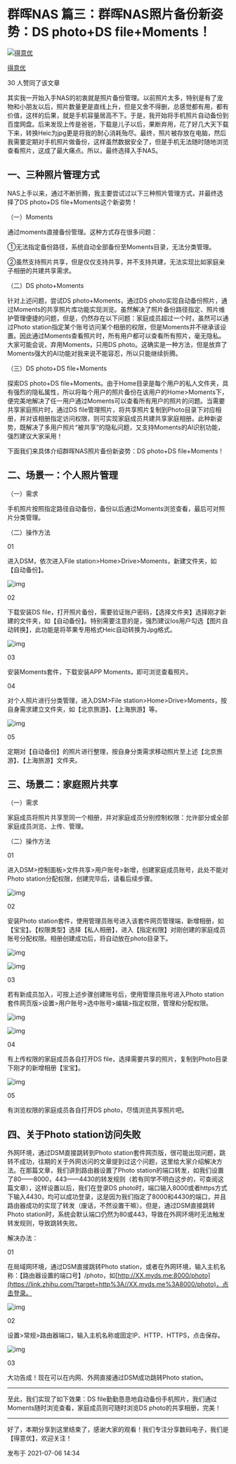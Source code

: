 # 群晖NAS 篇三：群晖NAS照片备份新姿势：DS photo+DS file+Moments！

[![得意优](https://picx.zhimg.com/a3e4fe705b70b9bea534731b678c75c5_l.jpg?source=172ae18b)](https://www.zhihu.com/people/pi-li-pa-la-89-31)

[得意优](https://www.zhihu.com/people/pi-li-pa-la-89-31)

30 人赞同了该文章



其实我一开始入手NAS的初衷就是照片备份管理。以前照片太多，特别是有了宠物和小朋友以后，照片数量更是直线上升，但是又舍不得删，总感觉都有用，都有价值，这样的后果，就是手机容量居高不下。于是，我开始将手机照片自动备份到百度网盘。后来发现上传是爸爸，下载是儿子以后，果断弃用，花了好几大天下载下来，转换Heic为jpg更是将我的耐心消耗殆尽。最终，照片被存放在电脑，然后我需要定期对手机照片做备份，这样虽然数据安全了，但是手机无法随时随地浏览查看照片，这成了最大痛点。所以，最终选择入手NAS。



## **一、三种照片管理方式**



NAS上手以来，通过不断折腾，我主要尝试过以下三种照片管理方式，并最终选择了DS photo+DS file+Moments这个新姿势！



（一）Moments

通过moments直接备份管理。这种方式存在很多问题：

①无法指定备份路径，系统自动全部备份至Moments目录，无法分类管理。

②虽然支持照片共享，但是仅仅支持共享，并不支持共建，无法实现比如家庭亲子相册的共建共享需求。



（二）DS photo+Moments

针对上述问题，尝试DS photo+Moments，通过DS photo实现自动备份照片，通过Moments的共享照片库功能实现浏览。虽然解决了照片备份路径指定、照片维护管理便捷的问题，但是，仍然存在以下问题：家庭成员超过一个时，虽然可以通过Photo station指定某个账号访问某个相册的权限，但是Moments并不继承该设置。因此通过Moments查看照片时，所有用户都可以查看所有照片，毫无隐私。大家可能会说，弃用Moments，只用DS photo。这确实是一种方法，但是放弃了Moments强大的AI功能对我来说不能容忍，所以只能继续折腾。



（三）DS photo+DS file+Moments

探索DS photo+DS file+Moments。由于Home目录是每个用户的私人文件夹，具有强烈的隐私属性，所以将每个用户的照片备份在该用户的Home>Moments下，便完美地解决了任一用户通过Moments可以查看所有用户的照片的问题。当需要共享家庭照片时，通过DS file管理照片，将共享照片复制到Photo目录下对应相册，并对该相册指定访问权限，则可实现家庭成员共建共享家庭相册。此种新姿势，既解决了多用户照片“被共享”的隐私问题，又支持Moments的AI识别功能，强烈建议大家采用！



下面我们来具体介绍群晖NAS照片备份新姿势：DS photo+DS file+Moments！



## **二、场景一：个人照片管理**



（一）需求



手机照片按照指定路径自动备份，备份以后通过Moments浏览查看，最后可对照片分类管理。



（二）操作方法



01

进入DSM，依次进入File station>Home>Drive>Moments，新建文件夹，如【自动备份】。



![img](https://pic3.zhimg.com/80/v2-732ad4621a4b096b8f080c09597c8f72_1440w.webp)



02

下载安装DS file，打开照片备份，需要验证账户密码，【选择文件夹】选择刚才新建的文件夹，如【自动备份】。特别需要注意的是，强烈建议Ios用户勾选【图片自动转换】，此功能是将苹果专用格式Heic自动转换为Jpg格式。

![img](https://pic3.zhimg.com/80/v2-b6e53a23a90168857425a2c4af441f56_1440w.webp)



03

安装Moments套件，下载安装APP Moments，即可浏览查看照片。

04

对个人照片进行分类管理，进入DSM>File station>Home>Drive>Moments，按自身需求建立文件夹，如【北京旅游】、【上海旅游】等。

![img](https://pic3.zhimg.com/80/v2-339914f6589f342538285297e820847a_1440w.webp)



05

定期对【自动备份】的照片进行整理，按自身分类需求移动照片至上述【北京旅游】、【上海旅游】文件夹。

## **三、场景二：家庭照片共享**



（一）需求



家庭成员将照片共享至同一个相册，并对家庭成员分别控制权限：允许部分或全部家庭成员浏览、上传、管理。



（二）操作方法



01

进入DSM>控制面板>文件共享>用户账号>新增，创建家庭成员账号，此处不能对Photo station分配权限，创建完毕后，请看后续步骤。

![img](https://pic3.zhimg.com/80/v2-a7d11df2b58cd8d547d375076ac05386_1440w.webp)



02

安装Photo station套件，使用管理员账号进入该套件网页管理端，新增相册，如【宝宝】。【权限类型】选择【私人相册】，进入【指定权限】对刚创建的家庭成员账号分配权限。相册创建成功后，将自动放在photo目录下。

![img](https://pic4.zhimg.com/80/v2-01dd3926ae674d7afede3714b0e1ab7f_1440w.webp)

![img](https://pic2.zhimg.com/80/v2-c134ae2503591c092eb2b2ceed8e6a19_1440w.webp)



03

若有新成员加入，可按上述步骤创建账号后，使用管理员账号进入Photo station套件网页版>设置>用户账号>选中账号>编辑>指定权限，管理和分配权限。

![img](https://pic4.zhimg.com/80/v2-f75da23057e03533c2e675f6ce9c563f_1440w.webp)



![img](https://pic4.zhimg.com/80/v2-de570fd37b7bc24f8c2c828eae4dc9c7_1440w.webp)



04

有上传权限的家庭成员各自打开DS file，选择需要共享的照片，复制到Photo目录下刚才的新增相册【宝宝】。

![img](https://pic2.zhimg.com/80/v2-babf89ac3bcc9a4f8ea003eac67d2145_1440w.webp)

05

有浏览权限的家庭成员各自打开DS photo，尽情浏览共享照片吧。

## **四、关于Photo station访问失败**



外网环境，通过DSM直接跳转到Photo station套件网页版，很可能出现问题，跳转不成功，往期的关于外网访问的文章提到过这个问题，这里给大家介绍解决方法。在那篇文章，我们讲到路由器设置了Photo station的端口转发，如我们设置了80——8000，443——4430的转发规则（若有同学不明白这步的，可查阅这篇文章），这样设置以后，我们在登录DS photo时，端口输入8000或者https方式下输入4430，均可以成功登录，这是因为我们指定了8000和4430的端口，并且路由器成功的实现了转发（废话，不然设置干嘛）。但是，通过DSM直接跳转Photo station时，系统会默认端口仍然为80或443，导致在外网环境时无法触发转发规则，导致跳转失败。



解决办法：

01

在局域网环境，通过DSM直接跳转Photo station，或者在外网环境，输入主机名称：【路由器设置的端口号】/photo，如[http://XX.myds.me:8000/photo](https://link.zhihu.com/?target=http%3A//XX.myds.me%3A8000/photo)，点击登录。

![img](https://pic4.zhimg.com/80/v2-837418046310ce2a1bd03cee04996b4f_1440w.webp)

02

设置>常规>路由器端口，输入主机名称或固定IP、HTTP、HTTPS，点击保存。

![img](https://pic3.zhimg.com/80/v2-784b31fa44c3aa3d08106d82c66fb01a_1440w.webp)

03

大功告成！现在可以在内网、外网直接通过DSM成功跳转Photo station。

------

至此，我们实现了如下效果：DS file勤勤恳恳地自动备份手机照片，我们通过Moments随时浏览查看，家庭成员则可随时浏览DS photo的共享相册，完美！

------

好了，本期分享到这里结束了，感谢大家的观看！我们专注分享数码电子，我们是【得意优】，欢迎关注！



发布于 2021-07-06 14:34
